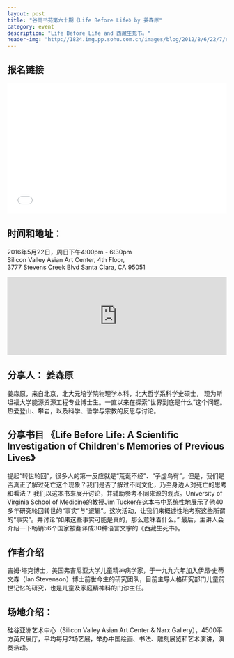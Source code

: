 ```yaml
---
layout: post
title: "谷雨书苑第六十期《Life Before Life》 by 姜森原"
category: event
description: "Life Before Life and 西藏生死书。"
header-img: "http://1824.img.pp.sohu.com.cn/images/blog/2012/8/6/22/7/e7133548_139bf95e0d7g2_blog.jpg"
---
```


## 报名链接
<div style="width:100%; text-align:left;" ><iframe  src="//eventbrite.com/tickets-external?eid=25471988403&ref=etckt" frameborder="0" height="300" width="100%" vspace="0" hspace="0" marginheight="5" marginwidth="5" scrolling="auto" allowtransparency="true"></iframe></div>

## 时间和地址：

2016年5月22日，周日下午4:00pm - 6:30pm  
Silicon Valley Asian Art Center, 4th Floor,  
3777 Stevens Creek Blvd Santa Clara, CA 95051


<iframe width="100%" height="180" frameborder="0" style="border:0"
src="https://www.google.com/maps/embed/v1/place?q=3777%20Stevens%20Creek%20Blvd%20Santa%20Clara%2C%20CA%2095054&key=AIzaSyBU8Fpde0IWAvSPYuvrpcjOHm_8scuCusk" allowfullscreen></iframe>

## 分享人： 姜森原

姜森原，来自北京，北大元培学院物理学本科，北大哲学系科学史硕士， 现为斯坦福大学能源资源工程专业博士生。一直以来在探索“世界到底是什么”这个问题。热爱登山、攀岩，以及科学、哲学与宗教的反思与讨论。

## 分享书目 《Life Before Life: A Scientific Investigation of Children's Memories of Previous Lives》

提起“转世轮回”，很多人的第一反应就是“荒诞不经”、“子虚乌有”。但是，我们是否真正了解过死亡这个现象？我们是否了解过不同文化，乃至身边人对死亡的思考和看法？ 我们以这本书来展开讨论，并辅助参考不同来源的观点。University of Virginia School of Medicine的教授Jim Tucker在这本书中系统性地展示了他40多年研究轮回转世的“事实”与“逻辑”。这次活动，让我们来概述性地考察这些所谓的“事实”。并讨论“如果这些事实可能是真的，那么意味着什么。”
最后，主讲人会介绍一下畅销56个国家被翻译成30种语言文字的《西藏生死书》。

## 作者介绍

吉姆·塔克博士，美国弗吉尼亚大学儿童精神病学家，于一九九六年加入伊昂·史蒂文森（Ian Stevenson）博士前世今生的研究团队，目前主导人格研究部门儿童前世记忆的研究，也是儿童及家庭精神科的门诊主任。

##  场地介绍：
硅谷亚洲艺术中心（Silicon Valley Asian Art Center & Narx Gallery），4500平方英尺展厅，平均每月2场艺展，举办中国绘画、书法、雕刻展览和艺术演讲，演奏活动。
